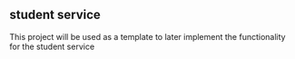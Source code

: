## student service

This project will be used as a template to later implement the functionality for 
the student service
 
